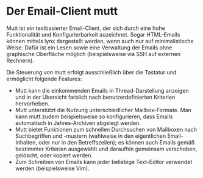 # Der Email-Client mutt

Mutt ist ein textbasierter Email-Client, der sich durch eine hohe Funktionalität und Konfigurierbarkeit auzeichnet. Sogar HTML-Emails können mittels lynx dargestellt werden, wenn auch nur auf minimalistische Weise. Dafür ist ein Lesen sowie eine Verwaltung der Emails ohne graphische Oberfläche möglich (beispielsweise via SSH auf externen Rechnern).

Die Steuerung von mutt erfolgt ausschließlich über die Tastatur und ermöglicht folgende Features:

+ Mutt kann die einkommenden Emails in Thread-Darstellung anzeigen und in der Übersicht farblich nach benutzerdefinierten Kriterien hervorheben.
+ Mutt unterstützt die Nutzung unterschiedlicher Mailbox-Formate. Man kann mutt zudem beispielsweise so konfigurieren, dass Emails automatisch in Jahres-Archiven abgelegt werden.
+ Mutt bietet Funktionen zum schnellen Durchsuchen von Mailboxen nach Suchbegriffen und -mustern (wahlweise in den eigentlichen Email-Inhalten, oder nur in den Betreffszeilen); es können auch Emails gemäß bestimmter Kriterien ausgewählt und daraufhin gemeinsam verschoben, gelöscht, oder kopiert werden.
+ Zum Schreiben von Emails kann jeder beliebige Text-Editor verwendet werden (beispielsweise Vim).
